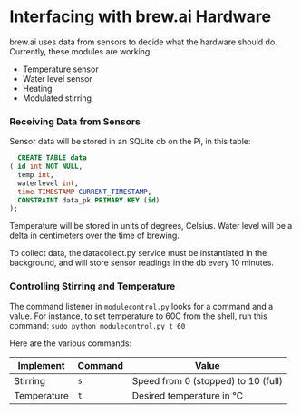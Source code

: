 # Interfacing with brew.ai Hardware

brew.ai uses data from sensors to decide what the hardware should do. Currently, these
modules are working:

  - Temperature sensor
  - Water level sensor
  - Heating
  - Modulated stirring

### Receiving Data from Sensors
Sensor data will be stored in an SQLite db on the Pi, in this table:
```SQL
  CREATE TABLE data
( id int NOT NULL,
  temp int,
  waterlevel int,
  time TIMESTAMP CURRENT_TIMESTAMP,
  CONSTRAINT data_pk PRIMARY KEY (id)
);
```
Temperature will be stored in units of degrees, Celsius. Water level will be a delta in centimeters
over the time of brewing.

To collect data, the datacollect.py service must be instantiated in the background, and will store sensor
readings in the db every 10 minutes.

### Controlling Stirring and Temperature
The command listener in `modulecontrol.py` looks for a command and a value.
For instance, to set temperature to 60C from the shell, run this command:
`sudo python modulecontrol.py t 60 `

Here are the various commands:

| Implement     | Command  | Value                                  |
| ------------- | -------- | -------------------------------------- |
| Stirring      | `s`      | Speed from 0 (stopped) to 10 (full)    |
| Temperature   | `t`      | Desired temperature in °C              |
